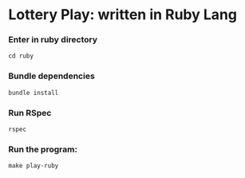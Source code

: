 # Lottery Play: written in Ruby Lang

### Enter in ruby directory

```
cd ruby
```

### Bundle dependencies
```
bundle install
```

### Run RSpec
```
rspec
```

### Run the program:
```
make play-ruby
```